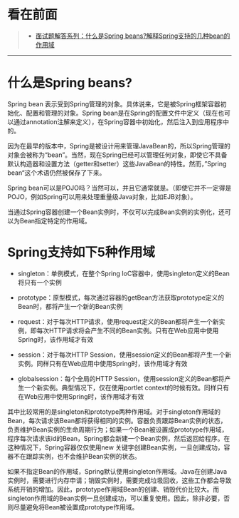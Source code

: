 看在前面
====

> * <a href="https://blog.csdn.net/AD_plus/article/details/97936209">面试题解答系列：什么是Spring beans?解释Spring支持的几种bean的作用域</a>

------

什么是Spring beans?
====

Spring bean 表示受到Spring管理的对象。具体说来，它是被Spring框架容器初始化、配置和管理的对象。Spring bean是在Spring的配置文件中定义（现在也可以通过annotation注解来定义），在Spring容器中初始化，然后注入到应用程序中的。

因为在最早的版本中，Spring是被设计用来管理JavaBean的，所以Spring管理的对象会被称为“bean”。当然，现在Spring已经可以管理任何对象，即使它不具备默认构造器和设置方法（getter和setter）这些JavaBean的特性。然而，”Spring bean“这个术语仍然被保存了下来。

Spring bean可以是POJO吗？当然可以，并且它通常就是。（即使它并不一定得是POJO，例如Spring可以用来处理重量级Java对象，比如EJB对象）。

当通过Spring容器创建一个Bean实例时，不仅可以完成Bean实例的实例化，还可以为Bean指定特定的作用域。

Spring支持如下5种作用域
====

* singleton：单例模式，在整个Spring IoC容器中，使用singleton定义的Bean将只有一个实例

* prototype：原型模式，每次通过容器的getBean方法获取prototype定义的Bean时，都将产生一个新的Bean实例

* request：对于每次HTTP请求，使用request定义的Bean都将产生一个新实例，即每次HTTP请求将会产生不同的Bean实例。只有在Web应用中使用Spring时，该作用域才有效

* session：对于每次HTTP Session，使用session定义的Bean都将产生一个新实例。同样只有在Web应用中使用Spring时，该作用域才有效

* globalsession：每个全局的HTTP Session，使用session定义的Bean都将产生一个新实例。典型情况下，仅在使用portlet context的时候有效。同样只有在Web应用中使用Spring时，该作用域才有效

其中比较常用的是singleton和prototype两种作用域。对于singleton作用域的Bean，每次请求该Bean都将获得相同的实例。容器负责跟踪Bean实例的状态，负责维护Bean实例的生命周期行为；如果一个Bean被设置成prototype作用域，程序每次请求该id的Bean，Spring都会新建一个Bean实例，然后返回给程序。在这种情况下，Spring容器仅仅使用new 关键字创建Bean实例，一旦创建成功，容器不在跟踪实例，也不会维护Bean实例的状态。

如果不指定Bean的作用域，Spring默认使用singleton作用域。Java在创建Java实例时，需要进行内存申请；销毁实例时，需要完成垃圾回收，这些工作都会导致系统开销的增加。因此，prototype作用域Bean的创建、销毁代价比较大。而singleton作用域的Bean实例一旦创建成功，可以重复使用。因此，除非必要，否则尽量避免将Bean被设置成prototype作用域。

